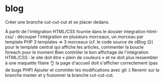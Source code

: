 # blog
Créer une branche cut-cut-cut et se placer dedans.

À partir de l'intégration HTML/CSS fournie dans le dossier integration-html-css/ :
découper l'intégration en plusieurs morceaux, un morceau par template PHP
3 templates => 3 morceaux (cf. le code source de oBlog 😉)
pour le template central qui affiche les articles, commenter la boucle foreach pour le moment
Bien contrôler le bon affichage de l'intégration HTML/CSS :
le site doit être « plein de couleurs » et ne doit plus ressembler à une maquette filaire 👌
la page d'accueil doit s'afficher correctement (pas de bugs PHP)
Ajouter et commiter les modifications avec git :)
Revenir sur la branche master et y fusionner la branche cut-cut-cut.


